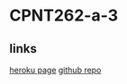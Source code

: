 # CPNT262-a-3

## links

[heroku page](https://github.com/michaelhintz16/CPNT262-a-3/deployments/activity_log?environment=cpnt262-3a)
[github repo](https://github.com/michaelhintz16/CPNT262-a-3)





